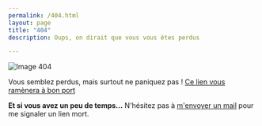 ```yaml
---
permalink: /404.html
layout: page
title: "404"
description: Oups, on dirait que vous vous êtes perdus

---
```


![Image 404](https://images.unsplash.com/photo-1510133768164-a8f7e4d4e3dc?ixid=MnwxMjA3fDB8MHxwaG90by1wYWdlfHx8fGVufDB8fHx8&ixlib=rb-1.2.1&auto=format&fit=crop&w=2551&q=80)

Vous semblez perdus, mais surtout ne paniquez pas !
[Ce lien vous ramènera à bon port](/)

**Et si vous avez un peu de temps...**
N'hésitez pas à [m'envoyer un mail](mailto:hey@sammarkiewicz.com) pour me signaler un lien mort.
